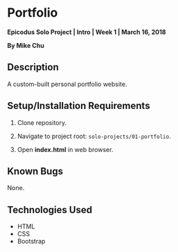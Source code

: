 # Portfolio

**Epicodus Solo Project | Intro | Week 1 | March 16, 2018**

**By Mike Chu**

## Description

A custom-built personal portfolio website.

## Setup/Installation Requirements

1. Clone repository.

2. Navigate to project root: `solo-projects/01-portfolio`.

3. Open **index.html** in web browser.

## Known Bugs

None.

## Technologies Used

- HTML
- CSS
- Bootstrap
